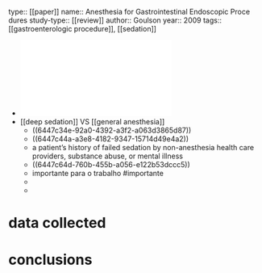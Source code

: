 type:: [[paper]]
name:: Anesthesia for Gastrointestinal Endoscopic Proce dures
study-type:: [[review]] 
author:: Goulson
year:: 2009
tags:: [[gastroenterologic procedure]], [[sedation]]

- ![goulson-daniel-t-anesthesia-for-gastrointestinal.pdf](../assets/goulson-daniel-t-anesthesia-for-gastrointestinal_1682424564932_0.pdf)
- [[deep sedation]] VS [[general anesthesia]]
	- ((6447c34e-92a0-4392-a3f2-a063d3865d87))
	- ((6447c44a-a3e8-4182-9347-15714d49e4a2))
	- a patient’s history of failed sedation by non-anesthesia health care providers, substance abuse, or mental illness
	- ((6447c64d-760b-455b-a056-e122b53dccc5))
	- importante para o trabalho #importante
	-
	-
# data collected
# conclusions